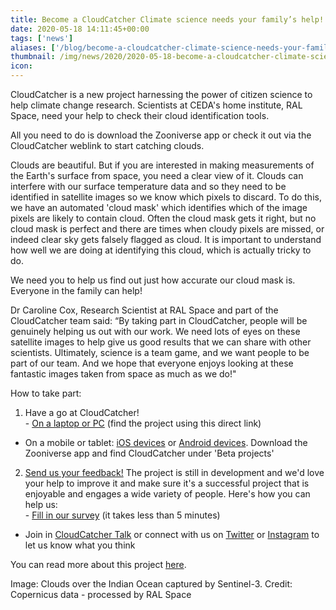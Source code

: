 ```yaml
---
title: Become a CloudCatcher Climate science needs your family’s help!
date: 2020-05-18 14:11:45+00:00
tags: ['news']
aliases: ['/blog/become-a-cloudcatcher-climate-science-needs-your-familys-help']
thumbnail: /img/news/2020/2020-05-18-become-a-cloudcatcher-climate-science-needs-your-familys-help/indian_ocean_visible.png
icon: 
---
```


CloudCatcher is a new project harnessing the power of citizen science to help climate change research. Scientists at CEDA's home institute, RAL Space, need your help to check their cloud identification tools.  
  
​All you need to do is download the Zooniverse app or check it out via the CloudCatcher weblink to start catching clouds. ​  
  
​Clouds are beautiful. But if you are interested in making measurements of the Earth's surface from space, you need a clear view of it. Clouds can interfere with our surface temperature data and so they need to be identified in satellite images so we know which pixels to discard. To do this, we have an automated 'cloud mask' which identifies which of the image pixels are likely to contain cloud. Often the cloud mask gets it right, but no cloud mask is perfect and there are times when cloudy pixels are missed, or indeed clear sky gets falsely flagged as cloud. It is important to understand how well we are doing at identifying this cloud, which is actually tricky to do.  
  
We need you to help us find out just how accurate our cloud mask is. Everyone in the family can help!  
  
​Dr Caroline Cox, Research Scientist at RAL Space and part of the CloudCatcher team said: “By taking part in CloudCatcher, people will be genuinely helping us out with our work. We need lots of eyes on these satellite images to help give us good results that we can share with other scientists. Ultimately, science is a team game, and we want people to be part of our team. And we hope that everyone enjoys looking at these fantastic images taken from space as much as we do!"  
  
How to take part:  
1. Have a go at CloudCatcher!  
- [On a laptop or PC](https://www.zooniverse.org/projects/caroline-cox/cloudcatcher)​ (find the project using this direct link)  
- On a mobile or tablet: [iOS devices](https://itunes.apple.com/us/app/zooniverse/id1194130243?mt=8) or [Android devices](http://play.google.com/store/apps/details?id=com.zooniversemobile). Download the Zooniverse app and find CloudCatcher under 'Beta projects'  
  
2. [Send us your feedback!](https://www.ralspace.stfc.ac.uk/Pages/CloudCatcher-questionnaire.aspx) The project is still in development and we'd love your help to improve it and make sure it's a successful project ​that is enjoyable​​​​​ and engages a wide variety of people.​​ Here's how you can help us:  
- [Fill in our survey](https://www.ralspace.stfc.ac.uk/Pages/CloudCatcher-questionnaire.aspx) (it takes less than 5 minutes)​  
- Join in [CloudCatcher Talk](https://www.zooniverse.org/projects/caroline-cox/cloudcatcher/talk) or connect with us on [Twitter](https://twitter.com/CloudCatcherPrj) or [Instagram](https://www.instagram.com/cloudcatcherproject/) to let us know what you think



You can read more about this project [here](https://www.ralspace.stfc.ac.uk/Pages/CloudCatcher-is-a-beautiful-new-citizen-science-project-on-the-Zooniverse-app-here%E2%80%99s-why-you-should-take-part.aspx). 





​​​​​Image: Clouds over the Indian Ocean captured by Sentinel-3.​ Credit: Copernicus data - processed by RAL Space​


